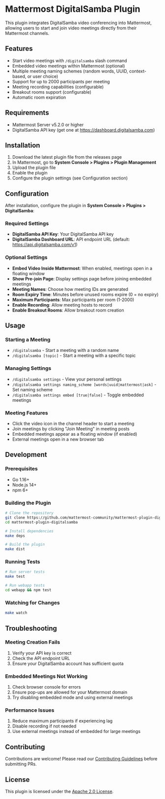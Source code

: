 # Mattermost DigitalSamba Plugin

This plugin integrates DigitalSamba video conferencing into Mattermost, allowing users to start and join video meetings directly from their Mattermost channels.

## Features

- Start video meetings with `/digitalsamba` slash command
- Embedded video meetings within Mattermost (optional)
- Multiple meeting naming schemes (random words, UUID, context-based, or user choice)
- Support for up to 2000 participants per meeting
- Meeting recording capabilities (configurable)
- Breakout rooms support (configurable)
- Automatic room expiration

## Requirements

- Mattermost Server v5.2.0 or higher
- DigitalSamba API key (get one at https://dashboard.digitalsamba.com)

## Installation

1. Download the latest plugin file from the releases page
2. In Mattermost, go to **System Console > Plugins > Plugin Management**
3. Upload the plugin file
4. Enable the plugin
5. Configure the plugin settings (see Configuration section)

## Configuration

After installation, configure the plugin in **System Console > Plugins > DigitalSamba**:

### Required Settings

- **DigitalSamba API Key**: Your DigitalSamba API key
- **DigitalSamba Dashboard URL**: API endpoint URL (default: https://api.digitalsamba.com/v1)

### Optional Settings

- **Embed Video Inside Mattermost**: When enabled, meetings open in a floating window
- **Show Pre-join Page**: Display settings page before joining embedded meetings
- **Meeting Names**: Choose how meeting IDs are generated
- **Room Expiry Time**: Minutes before unused rooms expire (0 = no expiry)
- **Maximum Participants**: Max participants per room (1-2000)
- **Enable Recording**: Allow meeting hosts to record
- **Enable Breakout Rooms**: Allow breakout room creation

## Usage

### Starting a Meeting

- `/digitalsamba` - Start a meeting with a random name
- `/digitalsamba [topic]` - Start a meeting with a specific topic

### Managing Settings

- `/digitalsamba settings` - View your personal settings
- `/digitalsamba settings naming_scheme [words|uuid|mattermost|ask]` - Set naming scheme
- `/digitalsamba settings embed [true|false]` - Toggle embedded meetings

### Meeting Features

- Click the video icon in the channel header to start a meeting
- Join meetings by clicking "Join Meeting" in meeting posts
- Embedded meetings appear as a floating window (if enabled)
- External meetings open in a new browser tab

## Development

### Prerequisites

- Go 1.16+
- Node.js 14+
- npm 6+

### Building the Plugin

```bash
# Clone the repository
git clone https://github.com/mattermost-community/mattermost-plugin-digitalsamba.git
cd mattermost-plugin-digitalsamba

# Install dependencies
make deps

# Build the plugin
make dist
```

### Running Tests

```bash
# Run server tests
make test

# Run webapp tests
cd webapp && npm test
```

### Watching for Changes

```bash
make watch
```

## Troubleshooting

### Meeting Creation Fails

1. Verify your API key is correct
2. Check the API endpoint URL
3. Ensure your DigitalSamba account has sufficient quota

### Embedded Meetings Not Working

1. Check browser console for errors
2. Ensure pop-ups are allowed for your Mattermost domain
3. Try disabling embedded mode and using external meetings

### Performance Issues

1. Reduce maximum participants if experiencing lag
2. Disable recording if not needed
3. Use external meetings instead of embedded for large meetings

## Contributing

Contributions are welcome! Please read our [Contributing Guidelines](CONTRIBUTING.md) before submitting PRs.

## License

This plugin is licensed under the [Apache 2.0 License](LICENSE).